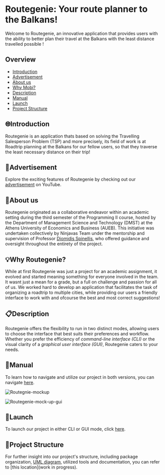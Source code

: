 # Routegenie: Your route planner to the Balkans!

Welcome to Routegenie, an innovative application that provides users with the ability to better plan their travel at the Balkans with the least distance travelled possible !

## Overview 
- [Introduction](#introduction)
- [Advertisement](#advertisement)
- [About us](#about-us)
- [Why Mobi?](#why-mobi)
- [Description](#description)
- [Manual](#manual)
- [Launch](#launch)
- [Project Structure](#project-structure)

    

## 🌐Introduction
Routegenie is an application thats based on solving the Travelling Salesperson Problem (TSP) and more precisely, its field of work is at Roadtrip planning at the Balkans for our fellow users, so that they traverse the least necessary distance on their trip!

## 📢Advertisement
Explore the exciting features of Routegenie by checking out our [advertisement](pending) on YouTube.


## 📌About us
Routegenie originated as a collaborative endeavor within an academic setting during the third semester of the Programming II course, hosted by the Department of Management Science and Technology (DMST) at the Athens University of Economics and Business (AUEB). This initiative was undertaken collectively by Ninjavas Team under the mentorship and supervision of Professor [Diomidis Spinellis](https://github.com/dspinellis), who offered guidance and oversight throughout the entirety of the project.

## 💡Why Routegenie?
While at first Routegenie was just a project for an academic assignment, it evolved and started meaning something for everyone involved in the team. It wasnt just a mean for a grade, but a full on challenge and passion for all of us. We worked hard to develop an application that facilitates the task of organizing a roadtrip to multiple cities, while providing our users a friendly interface to work with and ofcourse the best and most correct suggestions!


## 📋Description
Routegenie offers the flexibility to run in two distinct modes, allowing users to choose the interface that best suits their preferences and workflow. Whether you prefer the efficiency of _command-line interface (CLI)_ or the visual clarity of a _graphical user interface (GUI)_, Routegenie caters to your needs.

## 📘Manual
To learn how to navigate and utilize our project in both versions, you can navigate [here](docs/Manual.md).

![Routegnie-mockup](pending)


![Routegenie-mock-up-gui](pending)

## 🚀Launch
To launch our project in either CLI or GUI mode, click [here](docs/Launch.md).

## 🔗Project Structure
For further insight into our project's structure, including package organization, [UML diagram](pending), utilized tools and documentation, you can refer to [this location](work in progress).